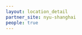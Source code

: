 ```yaml
---
layout: location_detail
partner_site: nyu-shanghai
people: true
---
```


[//]: # (See _data/2025/NYU Shanghai for the .yml files that control the distinct people lists on this page. Update those fils for faculty, speakers, TAs, and participants when possible.)